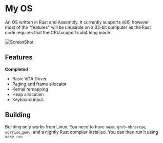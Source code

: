 # My OS
An OS written in Rust and Assembly. It currently supports x86, however most of the "features" will be unusable on a 32-bit computer as the Rust code requires that the CPU supports x64 long mode.

![ScreenShot](http://i.imgur.com/zwS3073.png)

## Features
**Completed**
- Basic VGA Driver
- Paging and frame allocator
- Kernel remapping
- Heap allocation
- Keyboard input.

## Building
Building only works from Linux. You need to have `nasm`, `grub-mkrescue`, `xorriso`,`qemu`, and a nightly Rust compiler installed.
You can then run it using `make run`
